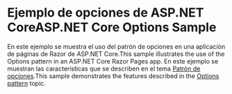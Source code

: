 # <a name="aspnet-core-options-sample"></a><span data-ttu-id="3a6f2-101">Ejemplo de opciones de ASP.NET Core</span><span class="sxs-lookup"><span data-stu-id="3a6f2-101">ASP.NET Core Options Sample</span></span>

<span data-ttu-id="3a6f2-102">En este ejemplo se muestra el uso del patrón de opciones en una aplicación de páginas de Razor de ASP.NET Core.</span><span class="sxs-lookup"><span data-stu-id="3a6f2-102">This sample illustrates the use of the Options pattern in an ASP.NET Core Razor Pages app.</span></span> <span data-ttu-id="3a6f2-103">En este ejemplo se muestran las características que se describen en el tema [Patrón de opciones](https://docs.microsoft.com/aspnet/core/fundamentals/configuration/options).</span><span class="sxs-lookup"><span data-stu-id="3a6f2-103">This sample demonstrates the features described in the [Options pattern](https://docs.microsoft.com/aspnet/core/fundamentals/configuration/options) topic.</span></span>
